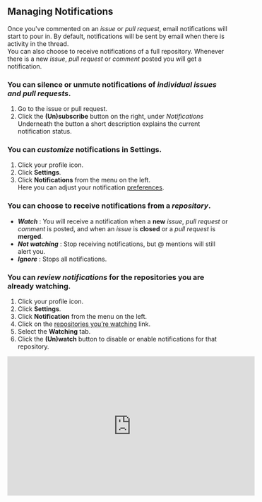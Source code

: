 ## Managing Notifications
Once you've commented on an _issue_ or _pull request_, email notifications will start to pour in. By default, notifications will be sent by email when there is activity in the thread.  
You can also choose to receive notifications of a full repository. Whenever there is a new _issue_, _pull request_ or _comment_ posted you will get a notification.

### You can silence or unmute notifications of _individual issues and pull requests_.

1. Go to the issue or pull request.
2. Click the **(Un)subscribe** button on the right, under _Notifications_  
Underneath the button a short description explains the current notification status.

### You can _customize_ notifications in Settings.

1. Click your profile icon.
2. Click **Settings**.
3. Click **Notifications** from the menu on the left.  
Here you can adjust your notification [preferences](https://help.github.com/articles/managing-notification-delivery-methods/).

### You can choose to receive notifications from a _repository_.

* _**Watch**_ : You will receive a notification when a **new** _issue_, _pull request_ or _comment_ is posted, and when an _issue_ is **closed** or a _pull request_ is **merged**.  
* _**Not watching**_ : Stop receiving notifications, but @ mentions will still alert you.  
* _**Ignore**_ : Stops all notifications.  

### You can _review notifications_ for the repositories you are already watching.

1. Click your profile icon.
2. Click **Settings**.
3. Click **Notification** from the menu on the left.
4. Click on the [repositories you’re watching](https://github.com/watching) link.
5. Select the **Watching** tab.
6. Click the **(Un)watch** button to disable or enable notifications for that repository.

<iframe width="560" height="315" src="https://www.youtube.com/embed/ocQldxF7fMY" frameborder="0" allowfullscreen></iframe>

